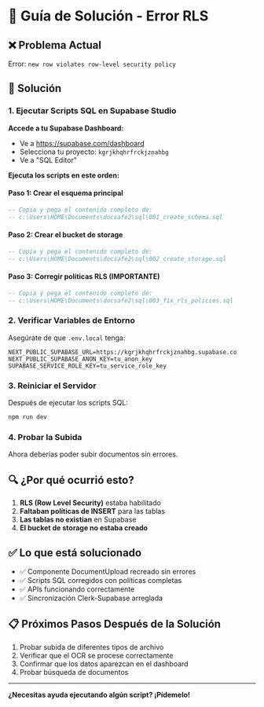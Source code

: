 # 🚀 Guía de Solución - Error RLS

## ❌ Problema Actual
Error: `new row violates row-level security policy`

## 🔧 Solución

### 1. Ejecutar Scripts SQL en Supabase Studio

**Accede a tu Supabase Dashboard:**
- Ve a https://supabase.com/dashboard
- Selecciona tu proyecto: `kgrjkhqhrfrckjznahbg`
- Ve a "SQL Editor"

**Ejecuta los scripts en este orden:**

#### Paso 1: Crear el esquema principal
```sql
-- Copia y pega el contenido completo de:
-- c:\Users\HOME\Documents\docsafe2\sql\001_create_schema.sql
```

#### Paso 2: Crear el bucket de storage
```sql
-- Copia y pega el contenido completo de:
-- c:\Users\HOME\Documents\docsafe2\sql\002_create_storage.sql
```

#### Paso 3: Corregir políticas RLS (IMPORTANTE)
```sql
-- Copia y pega el contenido completo de:
-- c:\Users\HOME\Documents\docsafe2\sql\003_fix_rls_policies.sql
```

### 2. Verificar Variables de Entorno

Asegúrate de que `.env.local` tenga:
```env
NEXT_PUBLIC_SUPABASE_URL=https://kgrjkhqhrfrckjznahbg.supabase.co
NEXT_PUBLIC_SUPABASE_ANON_KEY=tu_anon_key
SUPABASE_SERVICE_ROLE_KEY=tu_service_role_key
```

### 3. Reiniciar el Servidor

Después de ejecutar los scripts SQL:
```bash
npm run dev
```

### 4. Probar la Subida

Ahora deberías poder subir documentos sin errores.

## 🔍 ¿Por qué ocurrió esto?

1. **RLS (Row Level Security)** estaba habilitado
2. **Faltaban políticas de INSERT** para las tablas
3. **Las tablas no existían** en Supabase
4. **El bucket de storage no estaba creado**

## ✅ Lo que está solucionado

- ✅ Componente DocumentUpload recreado sin errores
- ✅ Scripts SQL corregidos con políticas completas
- ✅ APIs funcionando correctamente
- ✅ Sincronización Clerk-Supabase arreglada

## 📋 Próximos Pasos Después de la Solución

1. Probar subida de diferentes tipos de archivo
2. Verificar que el OCR se procese correctamente
3. Confirmar que los datos aparezcan en el dashboard
4. Probar búsqueda de documentos

---

**¿Necesitas ayuda ejecutando algún script? ¡Pídemelo!**
